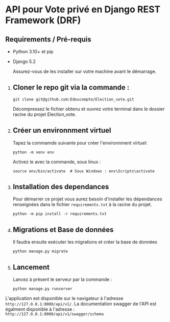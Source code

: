 # API pour Vote privé en Django REST Framework (DRF)

## Requirements / Pré-requis

- Python 3.10+ et pip
- Django 5.2

  Assurez-vous de les installer sur votre machine avant le démarrage.

1. ## Cloner le repo git via la commande :

   ```
   git clone git@github.com:Edoucompte/Election_vote.git

   ```

    Décompressez le fichier obtenu et ouvrez votre terminal dans le dossier racine
du projet Election_vote.

2. ## Créer un environnment virtuel

   Tapez la commamde suivante pour créer l'environnment virtuel:

   ```
   python -m venv env

   ```

   Activez le avec la commande, sous linux :

   ```
   source env/bin/activate  # Sous Windows : env\Scripts\activate

   ```

3. ## Installation des dependances

    Pour démarrer ce projet vous aurez besoin d'installer les dépendances renseignées dans
   le fichier `requirements.txt` à la racine du projet.

   ```
   python -m pip install -r requirements.txt

   ```

4. ## Migrations et Base de données

    Il faudra ensuite exécuter les migrations et créer la base de données

   ```
   python manage.py migrate

   ```

5. ## Lancement

    Lancez à présent le serveur par la commande :

   ```
   python manage.py runserver

   ```

L'application est disponible sur le navigateur à l'adresse
   `http://127.0.0.1:8000/api/v1/`. La documentation swagger de l'API
   est égalment disponible à l'adresse : `http://127.0.0.1:8000/api/v1/swagger/schema`
